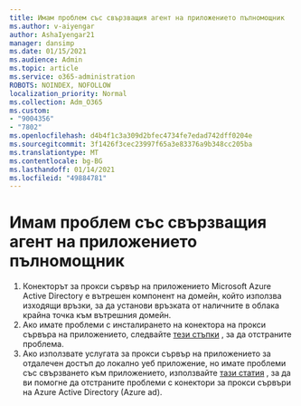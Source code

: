 ```yaml
---
title: Имам проблем със свързващия агент на приложението пълномощник
ms.author: v-aiyengar
author: AshaIyengar21
manager: dansimp
ms.date: 01/15/2021
ms.audience: Admin
ms.topic: article
ms.service: o365-administration
ROBOTS: NOINDEX, NOFOLLOW
localization_priority: Normal
ms.collection: Adm_O365
ms.custom:
- "9004356"
- "7802"
ms.openlocfilehash: d4b4f1c3a309d2bfec4734fe7edad742dff0204e
ms.sourcegitcommit: 3f1426f3cec23997f65a3e83376a9b348cc205ba
ms.translationtype: MT
ms.contentlocale: bg-BG
ms.lasthandoff: 01/14/2021
ms.locfileid: "49884781"
---
```

# <a name="im-having-a-problem-with-the-application-proxy-agent-connector"></a>Имам проблем със свързващия агент на приложението пълномощник

1. Конекторът за прокси сървър на приложението Microsoft Azure Active Directory е вътрешен компонент на домейн, който използва изходящи връзки, за да установи връзката от наличните в облака крайна точка към вътрешния домейн.
1. Ако имате проблеми с инсталирането на конектора на прокси сървъра на приложението, следвайте [тези стъпки](https://docs.microsoft.com/azure/active-directory/application-proxy-connector-installation-problem/?WT.mc_id=UI_AAD_Enterprise_Apps_Support_L2_Overview) , за да отстраните проблема.
1. Ако използвате услугата за прокси сървър на приложението за отдалечен достъп до локално уеб приложение, но имате проблеми със свързването към приложението, използвайте [тази статия](https://docs.microsoft.com/azure/active-directory/manage-apps/application-proxy-debug-connectors) , за да ви помогне да отстраните проблеми с конектори за прокси сървъри на Azure Active Directory (Azure ad).